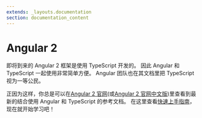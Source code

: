 ```yaml
---
extends: _layouts.documentation
section: documentation_content
---
```


# Angular 2

即将到来的 Angular 2 框架是使用 TypeScript 开发的。 因此 Angular 和 TypeScript 一起使用非常简单方便。 Angular 团队也在其文档里把 TypeScript 视为一等公民。

正因为这样，你总是可以在[Angular 2 官网](https://angular.io)\(或[Angular 2 官网中文版](https://angular.cn)\)里查看到最新的结合使用 Angular 和 TypeScript 的参考文档。 在这里查看[快速上手指南](https://angular.io/docs/ts/latest/quickstart.html)，现在就开始学习吧！
